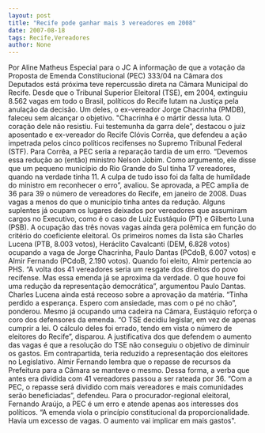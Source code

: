 ```yaml
---
layout: post
title: "Recife pode ganhar mais 3 vereadores em 2008"
date: 2007-08-18
tags: Recife,Vereadores
author: None
---
```

Por Aline Matheus
Especial para o JC
A informa&ccedil;&atilde;o de que a vota&ccedil;&atilde;o da Proposta de Emenda Constitucional (PEC) 333/04 na C&acirc;mara dos Deputados est&aacute; pr&oacute;xima teve repercuss&atilde;o direta na C&acirc;mara Municipal do Recife. 
Desde que o Tribunal Superior Eleitoral (TSE), em 2004, extinguiu 8.562 vagas em 
todo o Brasil, pol&iacute;ticos do Recife lutam na Justi&ccedil;a pela anula&ccedil;&atilde;o da decis&atilde;o. Um deles, o ex-vereador Jorge Chacrinha (PMDB), faleceu sem alcan&ccedil;ar o objetivo. 
&quot;Chacrinha &eacute; o m&aacute;rtir dessa luta. O cora&ccedil;&atilde;o dele n&atilde;o resistiu. Fui testemunha da garra dele&rdquo;, destacou o juiz aposentado e ex-vereador do Recife Cl&oacute;vis Corr&ecirc;a, que defendeu a a&ccedil;&atilde;o impetrada pelos cinco pol&iacute;ticos recifenses no Supremo Tribunal Federal (STF). 
Para Corr&ecirc;a, a PEC seria a repara&ccedil;&atilde;o tardia de um erro. &ldquo;Devemos essa redu&ccedil;&atilde;o ao 
(ent&atilde;o) ministro Nelson Jobim. Como argumento, ele disse que um pequeno munic&iacute;pio do Rio Grande do Sul tinha 17 vereadores, quando na verdade tinha 11. A culpa de tudo isso 
foi da falta de humildade do ministro em reconhecer o erro&rdquo;, avaliou. 
Se aprovada, a PEC amplia de 36 para 39 o n&uacute;mero de vereadores do Recife, em janeiro de 2008. Duas vagas a menos do que o munic&iacute;pio tinha antes da redu&ccedil;&atilde;o. 
Alguns suplentes j&aacute; ocupam os lugares deixados por vereadores que assumiram cargos no Executivo, como &eacute; o caso de Luiz Eust&aacute;quio (PT) e Gilberto Luna (PSB). A ocupa&ccedil;&atilde;o das tr&ecirc;s novas vagas ainda gera pol&ecirc;mica em fun&ccedil;&atilde;o do crit&eacute;rio do coeficiente eleitoral. 
Os primeiros nomes da lista s&atilde;o Charles Lucena (PTB, 8.003 votos), Her&aacute;clito Cavalcanti (DEM, 6.828 votos) ocupando a vaga de Jorge Chacrinha, Paulo Dantas (PCdoB, 6.007 votos) e Almir Fernando (PCdoB, 2.190 votos). Quando foi eleito, Almir pertencia ao PHS. 
&ldquo;A volta dos 41 vereadores seria um resgate dos direitos do povo recifense. Mas essa emenda j&aacute; se aproxima da verdade. O que houve foi uma redu&ccedil;&atilde;o da representa&ccedil;&atilde;o democr&aacute;tica&rdquo;, argumentou Paulo Dantas. 
Charles Lucena ainda est&aacute; receoso sobre a aprova&ccedil;&atilde;o da mat&eacute;ria. &ldquo;Tinha perdido a esperan&ccedil;a. Espero com ansiedade, mas com o p&eacute; no ch&atilde;o&rdquo;, ponderou. 
Mesmo j&aacute; ocupando uma cadeira na C&acirc;mara, Eust&aacute;quio refor&ccedil;a o coro dos defensores da emenda. &ldquo;O TSE decidiu legislar, em vez de apenas cumprir a lei. O c&aacute;lculo deles foi errado, tendo em vista o n&uacute;mero de eleitores do Recife&rdquo;, disparou. 
A justificativa dos que defendem o aumento das vagas &eacute; que a resolu&ccedil;&atilde;o do TSE n&atilde;o conseguiu o objetivo de diminuir os gastos. Em contrapartida, teria reduzido a representa&ccedil;&atilde;o dos eleitores no Legislativo. 
Almir Fernando lembra que o repasse de recursos da Prefeitura para a C&acirc;mara se manteve o mesmo. Dessa forma, a verba que antes era dividida com 41 vereadores passou a ser rateada por 36.&nbsp;&ldquo;Com a PEC, o repasse ser&aacute; dividido com mais vereadores e mais comunidades ser&atilde;o beneficiadas&rdquo;, defendeu. 
Para o procurador-regional eleitoral, Fernando Ara&uacute;jo, a PEC &eacute; um erro e atende apenas aos interesses dos pol&iacute;ticos. &ldquo;A emenda viola o princ&iacute;pio constitucional da proporcionalidade. Havia um excesso de vagas. O aumento vai implicar em mais gastos&quot;. 